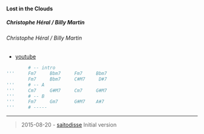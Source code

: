 #### Lost in the Clouds
##### Christophe Héral / Billy Martin
###### Christophe Héral / Billy Martin
- [youtube](https://www.youtube.com/watch?v=delftvs5Gdo)

```py
        # -- intro
'''     Fm7     Bbm7     Fm7     Bbm7
        Fm7     Bbm7     C#M7     D#7
'''     # -- A
'''     Cm7     G#M7     Cm7     G#M7
'''     # -- B
'''     Fm7     Gm7      G#M7    A#7
'''     # -----
```

 -----------------

> 2015-08-20 - [saitodisse](http://saitodisse.github.io/)
>  Initial version
